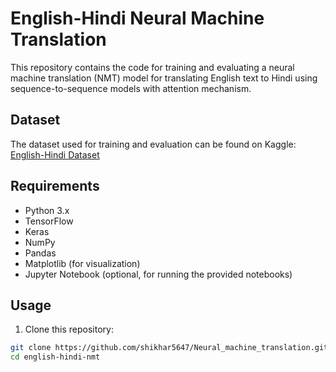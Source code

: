 # English-Hindi Neural Machine Translation

This repository contains the code for training and evaluating a neural machine translation (NMT) model for translating English text to Hindi using sequence-to-sequence models with attention mechanism.

## Dataset

The dataset used for training and evaluation can be found on Kaggle: [English-Hindi Dataset](https://www.kaggle.com/datasets/preetviradiya/english-hindi-dataset)

## Requirements

- Python 3.x
- TensorFlow
- Keras
- NumPy
- Pandas
- Matplotlib (for visualization)
- Jupyter Notebook (optional, for running the provided notebooks)

## Usage

1. Clone this repository:

```bash
git clone https://github.com/shikhar5647/Neural_machine_translation.git
cd english-hindi-nmt
